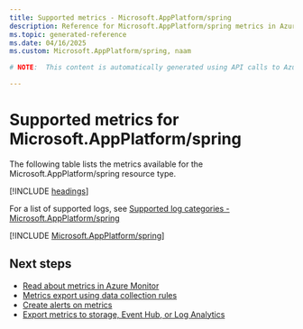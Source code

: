 ```yaml
---
title: Supported metrics - Microsoft.AppPlatform/spring
description: Reference for Microsoft.AppPlatform/spring metrics in Azure Monitor.
ms.topic: generated-reference
ms.date: 04/16/2025
ms.custom: Microsoft.AppPlatform/spring, naam

# NOTE:  This content is automatically generated using API calls to Azure. Any edits made on these files will be overwritten in the next run of the script. 

---
```


  
# Supported metrics for Microsoft.AppPlatform/spring
  
The following table lists the metrics available for the Microsoft.AppPlatform/spring resource type.  
  
  
[!INCLUDE [headings](~/reusable-content/ce-skilling/azure/includes/azure-monitor/reference/metrics/metrics-headings.md)]  
  
  
  
For a list of supported logs, see [Supported log categories - Microsoft.AppPlatform/spring](../supported-logs/microsoft-appplatform-spring-logs.md)  
  
 

[!INCLUDE [Microsoft.AppPlatform/spring](~/reusable-content/ce-skilling/azure/includes/azure-monitor/reference/metrics/microsoft-appplatform-spring-metrics-include.md)]  



## Next steps

- [Read about metrics in Azure Monitor](/azure/azure-monitor/data-platform)
- [Metrics export using data collection rules](/azure/azure-monitor/essentials/data-collection-metrics)
- [Create alerts on metrics](/azure/azure-monitor/alerts/alerts-overview)
- [Export metrics to storage, Event Hub, or Log Analytics](/azure/azure-monitor/essentials/platform-logs-overview)
